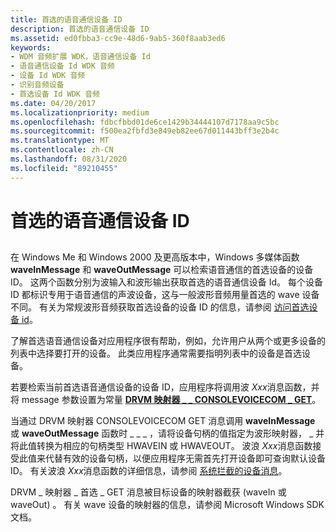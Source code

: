 ```yaml
---
title: 首选的语音通信设备 ID
description: 首选的语音通信设备 ID
ms.assetid: ed0fbba3-cc9e-48d6-9ab5-360f8aab3ed6
keywords:
- WDM 音频扩展 WDK，语音通信设备 Id
- 语音通信设备 Id WDK 音频
- 设备 Id WDK 音频
- 识别音频设备
- 首选设备 Id WDK 音频
ms.date: 04/20/2017
ms.localizationpriority: medium
ms.openlocfilehash: fdbcfbbd01de6ce1429b34444107d7178aa9c5bc
ms.sourcegitcommit: f500ea2fbfd3e849eb82ee67d011443bff3e2b4c
ms.translationtype: MT
ms.contentlocale: zh-CN
ms.lasthandoff: 08/31/2020
ms.locfileid: "89210455"
---
```

# <a name="preferred-voice-communications-device-id"></a>首选的语音通信设备 ID


## <span id="preferred_voice_communications_device_id"></span><span id="PREFERRED_VOICE_COMMUNICATIONS_DEVICE_ID"></span>


在 Windows Me 和 Windows 2000 及更高版本中，Windows 多媒体函数 **waveInMessage** 和 **waveOutMessage** 可以检索语音通信的首选设备的设备 ID。 这两个函数分别为波输入和波形输出获取首选的语音通信设备 Id。 每个设备 ID 都标识专用于语音通信的声波设备，这与一般波形音频用量首选的 wave 设备不同。 有关为常规波形音频获取首选设备的设备 ID 的信息，请参阅 [访问首选设备 id](accessing-the-preferred-device-id.md)。

了解首选语音通信设备对应用程序很有帮助，例如，允许用户从两个或更多设备的列表中选择要打开的设备。 此类应用程序通常需要指明列表中的设备是首选设备。

若要检索当前首选语音通信设备的设备 ID，应用程序将调用波 *Xxx*消息函数，并将 message 参数设置为常量 [**DRVM 映射器 \_ \_ CONSOLEVOICECOM \_ GET**](/previous-versions/windows/hardware/drivers/ff536361(v=vs.85))。

当通过 DRVM 映射器 CONSOLEVOICECOM GET 消息调用 **waveInMessage** 或 **waveOutMessage** 函数时 \_ \_ \_ ，请将设备句柄的值指定为波形映射器， \_ 并将此值转换为相应的句柄类型 HWAVEIN 或 HWAVEOUT。 波浪 *Xxx*消息函数接受此值来代替有效的设备句柄，以便应用程序无需首先打开设备即可查询默认设备 ID。 有关波浪 *Xxx*消息函数的详细信息，请参阅 [系统拦截的设备消息](system-intercepted-device-messages.md)。

DRVM \_ 映射器 \_ 首选 \_ GET 消息被目标设备的映射器截获 (waveIn 或 waveOut) 。 有关 wave 设备的映射器的信息，请参阅 Microsoft Windows SDK 文档。

 


